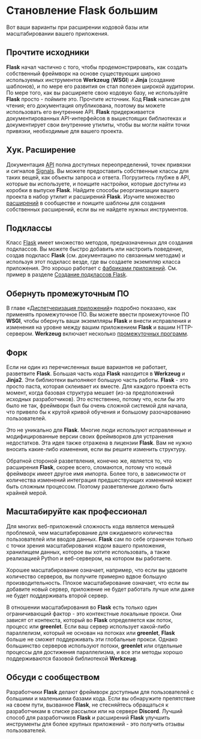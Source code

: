 # Становление Flask большим

Вот ваши варианты при расширении кодовой базы или масштабировании вашего приложения.

## Прочтите исходники

**Flask** начал частично с того, чтобы продемонстрировать, как создать собственный фреймворк на основе существующих широко используемых инструментов **Werkzeug** (**WSGI**) и **Jinja** (создание шаблонов), и по мере его развития он стал полезен широкой аудитории. По мере того, как вы расширяете свою кодовую базу, не используйте **Flask** просто - поймите это. Прочтите источник. Код **Flask** написан для чтения; его документация опубликована, поэтому вы можете использовать его внутренние API. **Flask** придерживается документированных API-интерфейсов в вышестоящих библиотеках и документирует свои внутренние утилиты, чтобы вы могли найти точки привязки, необходимые для вашего проекта.

## Хук. Расширение

Документация [API](../api-dokumentaciya-flask/) полна доступных переопределений, точек привязки и сигналов [Signals](signaly-flask.md). Вы можете предоставить собственные классы для таких вещей, как объекты запроса и ответа. Погрузитесь глубже в API, которые вы используете, и поищите настройки, которые доступны из коробки в выпуске **Flask**. Найдите способы реорганизации вашего проекта в набор утилит и расширений **Flask**. Изучите множество [расширений](rasshireniya-flask.md) в сообществе и поищите шаблоны для создания собственных расширений, если вы не найдете нужных инструментов.

## Подклассы

Класс [Flask](../api-dokumentaciya-flask/obekt-prilozheniya-flask.md#klass-flask-flask) имеет множество методов, предназначенных для создания подклассов. Вы можете быстро добавить или настроить поведение, создав подкласс **Flask** (см. документацию по связанным методам) и используя этот подкласс везде, где вы создаете экземпляр класса приложения. Это хорошо работает с [фабриками приложений](../patterny-flask/fabriki-prilozheniya-flask.md). См. пример в разделе [Создание подклассов Flask](../patterny-flask/sozdanie-podklassa-flask.md).

## Обернуть промежуточным ПО

В главе «[Диспетчеризация приложений](../patterny-flask/dispetcherizaciya-prilozhenii-flask.md)» подробно показано, как применять промежуточное ПО. Вы можете ввести промежуточное ПО **WSGI**, чтобы обернуть ваши экземпляры **Flask** и внести исправления и изменения на уровне между вашим приложением **Flask** и вашим HTTP-сервером. **Werkzeug** включает несколько [промежуточных программ](https://werkzeug.palletsprojects.com/en/1.0.x/middleware/).

## Форк

Если ни один из перечисленных выше вариантов не работает, разветвите **Flask**. Большая часть кода **Flask** находится в **Werkzeug** и **Jinja2**. Эти библиотеки выполняют большую часть работы. **Flask** - это просто паста, которая склеивает их вместе. Для каждого проекта есть момент, когда базовая структура мешает (из-за предположений исходных разработчиков). Это естественно, потому что, если бы это было не так, фреймворк был бы очень сложной системой для начала, что привело бы к крутой кривой обучения и большому разочарованию пользователей.

Это не уникально для **Flask**. Многие люди используют исправленные и модифицированные версии своих фреймворков для устранения недостатков. Эта идея также отражена в лицензии **Flask**. Вам не нужно вносить какие-либо изменения, если вы решите изменить структуру.

Обратной стороной разветвления, конечно же, является то, что расширения **Flask**, скорее всего, сломаются, потому что новый фреймворк имеет другое имя импорта. Более того, в зависимости от количества изменений интеграция предшествующих изменений может быть сложным процессом. Поэтому разветвление должно быть крайней мерой.

## Масштабируйте как профессионал

Для многих веб-приложений сложность кода является меньшей проблемой, чем масштабирование для ожидаемого количества пользователей или вводов данных. **Flask** сам по себе ограничен только с точки зрения масштабирования кодом вашего приложения, хранилищем данных, которое вы хотите использовать, а также реализацией Python и веб-сервером, на котором вы работаете.

Хорошее масштабирование означает, например, что если вы удвоите количество серверов, вы получите примерно вдвое большую производительность. Плохое масштабирование означает, что если вы добавите новый сервер, приложение не будет работать лучше или даже не будет поддерживать второй сервер.

В отношении масштабирования во **Flask** есть только один ограничивающий фактор - это контекстные локальные прокси. Они зависят от контекста, который во **Flask** определяется как поток, процесс или **greenlet**. Если ваш сервер использует какой-либо параллелизм, который не основан на потоках или **greenlet**, **Flask** больше не сможет поддерживать эти глобальные прокси. Однако большинство серверов используют потоки, **greenlet** или отдельные процессы для достижения параллелизма, и все эти методы хорошо поддерживаются базовой библиотекой **Werkzeug**.

## Обсуди с сообществом

Разработчики **Flask** делают фреймворк доступным для пользователей с большими и маленькими базами кода. Если вы обнаружите препятствие на своем пути, вызванное **Flask**, не стесняйтесь обращаться к разработчикам в списке рассылки или на сервере **Discord**. Лучший способ для разработчиков **Flask** и расширений **Flask** улучшить инструменты для более крупных приложений - это получить отзывы пользователей.
